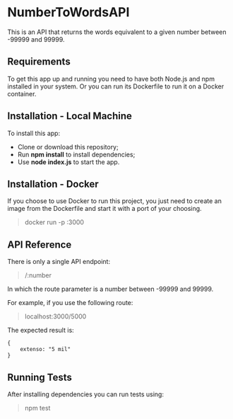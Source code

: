 # NumberToWordsAPI
This is an API that returns the words equivalent to a given number between -99999 and 99999. 

## Requirements

To get this app up and running you need to have both Node.js and npm installed in your system. Or you can run its Dockerfile to run it on a Docker container.

## Installation - Local Machine

To install this app:
- Clone or download this repository;
- Run **npm install** to install dependencies; 
- Use **node index.js** to start the app.

## Installation - Docker

If you choose to use Docker to run this project, you just need to create an image from the Dockerfile and start it with a port of your choosing. 

> docker run -p <chosenPort>:3000 <chosenImageName>

## API Reference

There is only a single API endpoint:

> /:number

In which the route parameter is a number between -99999 and 99999.

For example, if you use the following route:

> localhost:3000/5000

The expected result is:

```
{
    extenso: "5 mil"
}
```

## Running Tests

After installing dependencies you can run tests using:
> npm test